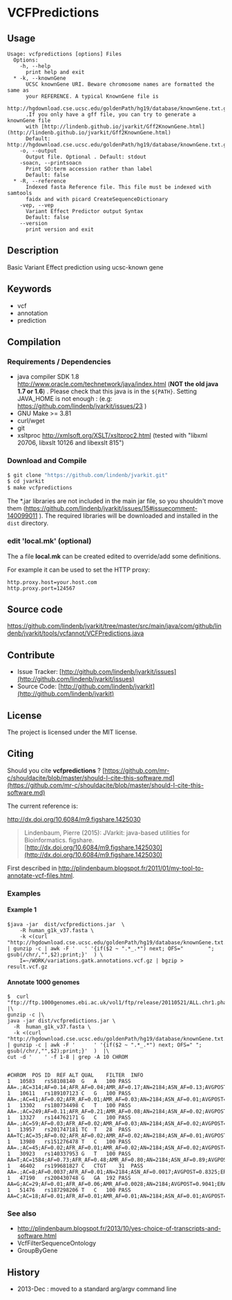 # VCFPredictions


## Usage

```
Usage: vcfpredictions [options] Files
  Options:
    -h, --help
      print help and exit
  * -k, --knownGene
      UCSC knownGene URI. Beware chromosome names are formatted the same as 
      your REFERENCE. A typical KnownGene file is 
      http://hgdownload.cse.ucsc.edu/goldenPath/hg19/database/knownGene.txt.gz 
      .If you only have a gff file, you can try to generate a knownGene file 
      with [http://lindenb.github.io/jvarkit/Gff2KnownGene.html](http://lindenb.github.io/jvarkit/Gff2KnownGene.html)
      Default: http://hgdownload.cse.ucsc.edu/goldenPath/hg19/database/knownGene.txt.gz
    -o, --output
      Output file. Optional . Default: stdout
    -soacn, --printsoacn
      Print SO:term accession rather than label
      Default: false
  * -R, --reference
      Indexed fasta Reference file. This file must be indexed with samtools 
      faidx and with picard CreateSequenceDictionary
    -vep, --vep
      Variant Effect Predictor output Syntax
      Default: false
    --version
      print version and exit

```


## Description

Basic Variant Effect prediction using ucsc-known gene


## Keywords

 * vcf
 * annotation
 * prediction


## Compilation

### Requirements / Dependencies

* java compiler SDK 1.8 http://www.oracle.com/technetwork/java/index.html (**NOT the old java 1.7 or 1.6**) . Please check that this java is in the `${PATH}`. Setting JAVA_HOME is not enough : (e.g: https://github.com/lindenb/jvarkit/issues/23 )
* GNU Make >= 3.81
* curl/wget
* git
* xsltproc http://xmlsoft.org/XSLT/xsltproc2.html (tested with "libxml 20706, libxslt 10126 and libexslt 815")


### Download and Compile

```bash
$ git clone "https://github.com/lindenb/jvarkit.git"
$ cd jvarkit
$ make vcfpredictions
```

The *.jar libraries are not included in the main jar file, so you shouldn't move them (https://github.com/lindenb/jvarkit/issues/15#issuecomment-140099011 ).
The required libraries will be downloaded and installed in the `dist` directory.

### edit 'local.mk' (optional)

The a file **local.mk** can be created edited to override/add some definitions.

For example it can be used to set the HTTP proxy:

```
http.proxy.host=your.host.com
http.proxy.port=124567
```
## Source code 

[https://github.com/lindenb/jvarkit/tree/master/src/main/java/com/github/lindenb/jvarkit/tools/vcfannot/VCFPredictions.java
](https://github.com/lindenb/jvarkit/tree/master/src/main/java/com/github/lindenb/jvarkit/tools/vcfannot/VCFPredictions.java
)
## Contribute

- Issue Tracker: [http://github.com/lindenb/jvarkit/issues](http://github.com/lindenb/jvarkit/issues)
- Source Code: [http://github.com/lindenb/jvarkit](http://github.com/lindenb/jvarkit)

## License

The project is licensed under the MIT license.

## Citing

Should you cite **vcfpredictions** ? [https://github.com/mr-c/shouldacite/blob/master/should-I-cite-this-software.md](https://github.com/mr-c/shouldacite/blob/master/should-I-cite-this-software.md)

The current reference is:

http://dx.doi.org/10.6084/m9.figshare.1425030

> Lindenbaum, Pierre (2015): JVarkit: java-based utilities for Bioinformatics. figshare.
> [http://dx.doi.org/10.6084/m9.figshare.1425030](http://dx.doi.org/10.6084/m9.figshare.1425030)



First described in http://plindenbaum.blogspot.fr/2011/01/my-tool-to-annotate-vcf-files.html.



### Examples




#### Example 1




```
$java -jar  dist/vcfpredictions.jar  \
	-R human_g1k_v37.fasta \
	-k <(curl  "http://hgdownload.cse.ucsc.edu/goldenPath/hg19/database/knownGene.txt.gz" | gunzip -c | awk -F '   ' '{if($2 ~ ".*_.*") next; OFS="        "; gsub(/chr/,"",$2);print;}'  ) \
	I=~/WORK/variations.gatk.annotations.vcf.gz | bgzip > result.vcf.gz

```



#### Annotate 1000 genomes




```
$  curl "ftp://ftp.1000genomes.ebi.ac.uk/vol1/ftp/release/20110521/ALL.chr1.phase1_release_v3.20101123.snps_indels_svs.genotypes.vcf.gz" |\
gunzip -c |\
java -jar dist/vcfpredictions.jar \
  -R  human_g1k_v37.fasta \
  -k <(curl  "http://hgdownload.cse.ucsc.edu/goldenPath/hg19/database/knownGene.txt.gz" | gunzip -c | awk -F '      ' '{if($2 ~ ".*_.*") next; OFS=" "; gsub(/chr/,"",$2);print;}'  )  |\
cut -d '    ' -f 1-8 | grep -A 10 CHROM


#CHROM	POS	ID	REF	ALT	QUAL	FILTER	INFO
1	10583	rs58108140	G	A	100	PASS	AA=.;AC=314;AF=0.14;AFR_AF=0.04;AMR_AF=0.17;AN=2184;ASN_AF=0.13;AVGPOST=0.7707;ERATE=0.0161;EUR_AF=0.21;LDAF=0.2327;PRED=|||||intergenic_variant;RSQ=0.4319;SNPSOURCE=LOWCOV;THETA=0.0046;VT=SNP
1	10611	rs189107123	C	G	100	PASS	AA=.;AC=41;AF=0.02;AFR_AF=0.01;AMR_AF=0.03;AN=2184;ASN_AF=0.01;AVGPOST=0.9330;ERATE=0.0048;EUR_AF=0.02;LDAF=0.0479;PRED=|||||intergenic_variant;RSQ=0.3475;SNPSOURCE=LOWCOV;THETA=0.0077;VT=SNP
1	13302	rs180734498	C	T	100	PASS	AA=.;AC=249;AF=0.11;AFR_AF=0.21;AMR_AF=0.08;AN=2184;ASN_AF=0.02;AVGPOST=0.8895;ERATE=0.0058;EUR_AF=0.14;LDAF=0.1573;PRED=uc010nxq.1|||||intron_variant;RSQ=0.6281;SNPSOURCE=LOWCOV;THETA=0.0048;VT=SNP
1	13327	rs144762171	G	C	100	PASS	AA=.;AC=59;AF=0.03;AFR_AF=0.02;AMR_AF=0.03;AN=2184;ASN_AF=0.02;AVGPOST=0.9698;ERATE=0.0012;EUR_AF=0.04;LDAF=0.0359;PRED=uc010nxq.1|||||intron_variant;RSQ=0.6482;SNPSOURCE=LOWCOV;THETA=0.0204;VT=SNP
1	13957	rs201747181	TC	T	28	PASS	AA=TC;AC=35;AF=0.02;AFR_AF=0.02;AMR_AF=0.02;AN=2184;ASN_AF=0.01;AVGPOST=0.8711;ERATE=0.0065;EUR_AF=0.02;LDAF=0.0788;PRED=uc010nxq.1|||||;RSQ=0.2501;THETA=0.0100;VT=INDEL
1	13980	rs151276478	T	C	100	PASS	AA=.;AC=45;AF=0.02;AFR_AF=0.01;AMR_AF=0.02;AN=2184;ASN_AF=0.02;AVGPOST=0.9221;ERATE=0.0034;EUR_AF=0.02;LDAF=0.0525;PRED=uc010nxq.1|||||3_prime_UTR_variant;RSQ=0.3603;SNPSOURCE=LOWCOV;THETA=0.0139;VT=SNP
1	30923	rs140337953	G	T	100	PASS	AA=T;AC=1584;AF=0.73;AFR_AF=0.48;AMR_AF=0.80;AN=2184;ASN_AF=0.89;AVGPOST=0.7335;ERATE=0.0183;EUR_AF=0.73;LDAF=0.6576;PRED=|||||intergenic_variant;RSQ=0.5481;SNPSOURCE=LOWCOV;THETA=0.0162;VT=SNP
1	46402	rs199681827	C	CTGT	31	PASS	AA=.;AC=8;AF=0.0037;AFR_AF=0.01;AN=2184;ASN_AF=0.0017;AVGPOST=0.8325;ERATE=0.0072;LDAF=0.0903;PRED=|||||intergenic_variant;RSQ=0.0960;THETA=0.0121;VT=INDEL
1	47190	rs200430748	G	GA	192	PASS	AA=G;AC=29;AF=0.01;AFR_AF=0.06;AMR_AF=0.0028;AN=2184;AVGPOST=0.9041;ERATE=0.0041;LDAF=0.0628;PRED=|||||intergenic_variant;RSQ=0.2883;THETA=0.0153;VT=INDEL
1	51476	rs187298206	T	C	100	PASS	AA=C;AC=18;AF=0.01;AFR_AF=0.01;AMR_AF=0.01;AN=2184;ASN_AF=0.01;AVGPOST=0.9819;ERATE=0.0021;EUR_AF=0.01;LDAF=0.0157;PRED=|||||intergenic_variant;RSQ=0.5258;SNPSOURCE=LOWCOV;THETA=0.0103;VT=SNP
```





### See also



 *  http://plindenbaum.blogspot.fr/2013/10/yes-choice-of-transcripts-and-software.html
 *  VcfFilterSequenceOntology
 *  GroupByGene



## History

 *  2013-Dec : moved to a standard arg/argv command line








